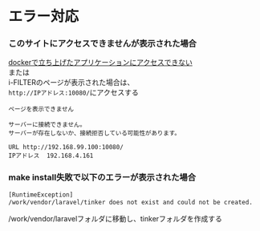 # エラー対応

### このサイトにアクセスできませんが表示された場合

[dockerで立ち上げたアプリケーションにアクセスできない](https://qiita.com/yukofeb/items/0e6c60f3dd54ae589b41)
<br>
または
<br>
i-FILTERのページが表示された場合は、
<br>
`http://IPアドレス:10080/`にアクセスする

```
ページを表示できません
 
サーバーに接続できません。
サーバーが存在しないか、接続拒否している可能性があります。
 
URL	http://192.168.99.100:10080/
IPアドレス	192.168.4.161 
```

### make install失敗で以下のエラーが表示された場合

```bash
[RuntimeException]
/work/vendor/laravel/tinker does not exist and could not be created.
```

/work/vendor/laravelフォルダに移動し、tinkerフォルダを作成する
